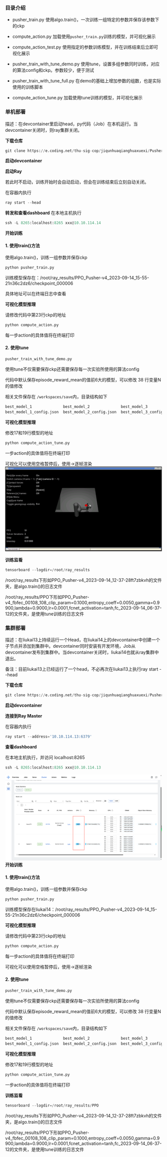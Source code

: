 ### 目录介绍
- pusher_train.py	使用algo.train()，一次训练一组特定的参数并保存该参数下的ckp
- compute_action.py	加载使用`pusher_train.py`训练的模型，并可视化展示
- compute_action_test.py    使用指定的参数训练模型，并在训练结束后立即可视化展示

- pusher_train_with_tune_demo.py	使用tune，设置多组参数同时训练，对应的算法config和ckp。参数较少，便于测试
- pusher_train_with_tune_full.py	在demo的基础上增加参数的组数，也是实际使用的训练脚本
- compute_action_tune.py		加载使用tune训练的模型，并可视化展示

### 单机部署
描述：在devcontainer里启动head，py代码（Job）在本机运行。当devcontainer关闭时，则ray集群关闭。

**下载仓库**

```python
git clone https://e.coding.net/thu-sig-cop/jiqunhuaqianghuaxuexi/Pusher-v4.git
```
**启动devcontainer**

**启动Ray**

若此时不启动，训练开始时会自动启动，但会在训练结束后立刻自动关闭。

在容器内执行
```python
ray start --head
```
**转发和查看dashboard**
在本地主机执行

```python
ssh -L 8265:localhost:8265 xxx@10.10.114.14
```

**开始训练**

#### 1. 使用train()方法

使用algo.train()，训练一组参数并保存ckp

```python
python pusher_train.py
```
训练模型保存在：/root/ray_results/PPO_Pusher-v4_2023-09-14_15-55-21n36c2dz6/checkpoint_000006

具体地址可以在终端日志中查看

**可视化模型推理**

请修改代码中第23行ckp的地址
```python
python compute_action.py
```
每一步action的具体值将在终端打印

#### 2. 使用tune
```python
pusher_train_with_tune_demo.py
```
使用tune不仅需要保存ckp还需要保存每一次实验所使用的算法config

代码中默认保存episode_reward_mean的值前6大的模型，可以修改 38 行变量N的值修改

相关文件保存在 `/workspaces/save`内，目录结构如下

```python
best_model_1              best_model_2              best_model_3              best_model_4              best_model_5              best_model_6
best_model_1_config.json  best_model_2_config.json  best_model_3_config.json  best_model_4_config.json  best_model_5_config.json  best_model_6_config.json
```
**可视化模型推理**

修改17和19行模型的地址

```python
python compute_action_tune.py
```
一步action的具体值将在终端打印

可视化可以使用空格暂停后，使用→逐帧渲染
![Alt text](doc/image.png)

**训练监看**

```python
tensorboard --logdir=/root/ray_results
```
/root/ray_results下形如PPO_Pusher-v4_2023-09-14_12-37-28ft7zbkvh的文件夹，是algo.train()的日志文件

/root/ray_results/PPO下形如PPO_Pusher-v4_fbfec_00108_108_clip_param=0.1000,entropy_coeff=0.0050,gamma=0.9900,lambda=0.9000,lr=0.0001,fcnet_activation=tanh,fc_2023-09-14_06-37-12的文件夹，是使用tune训练的日志文件

### 集群部署
描述：在liukai13上持续运行一个Head，在liukai14上的devcontainer中创建一个子节点并添加到集群中。devcontainer同时安装有开发环境，Job从devcontainer发布到集群中。当devcontainer关闭时，liukai14也就从ray集群中退出。

备注：目前liukai13上已经运行了一个head，不必再次在liukai13上执行ray start --head

**下载仓库**
```python
git clone https://e.coding.net/thu-sig-cop/jiqunhuaqianghuaxuexi/Pusher-v4.git
```
**启动devcontainer**

**连接到Ray Master**

在容器内执行
```python
ray start --address='10.10.114.13:6379'
```
**查看dashboard**

在本地主机执行，并访问 localhost:8265
```python
ssh -L 8265:localhost:8265 xxx@10.10.114.13
```
![Alt text](doc/dashboard.png)
**开始训练**

#### 1. 使用train()方法

使用algo.train()，训练一组参数并保存ckp

```python
python pusher_train.py
```
训练模型保存在liukai14：/root/ray_results/PPO_Pusher-v4_2023-09-14_15-55-21n36c2dz6/checkpoint_000006

**可视化模型推理**

请修改代码中第23行ckp的地址
```python
python compute_action.py
```
每一步action的具体值将在终端打印

可视化可以使用空格暂停后，使用→逐帧渲染

#### 2. 使用tune
```python
pusher_train_with_tune_demo.py
```
使用tune不仅需要保存ckp还需要保存每一次实验所使用的算法config

代码中默认保存episode_reward_mean的值前6大的模型，可以修改 38 行变量N的值修改

相关文件保存在 `/workspaces/save`内，目录结构如下

```python
best_model_1              best_model_2              best_model_3              best_model_4              best_model_5              best_model_6
best_model_1_config.json  best_model_2_config.json  best_model_3_config.json  best_model_4_config.json  best_model_5_config.json  best_model_6_config.json
```
**可视化模型推理**

修改17和19行模型的地址

```python
python compute_action_tune.py
```
一步action的具体值将在终端打印


**训练监看**

```python
tensorboard --logdir=/root/ray_results/PPO
```
/root/ray_results下形如PPO_Pusher-v4_2023-09-14_12-37-28ft7zbkvh的文件夹，是algo.train()的日志文件

/root/ray_results/PPO下形如PPO_Pusher-v4_fbfec_00108_108_clip_param=0.1000,entropy_coeff=0.0050,gamma=0.9900,lambda=0.9000,lr=0.0001,fcnet_activation=tanh,fc_2023-09-14_06-37-12的文件夹，是使用tune训练的日志文件

